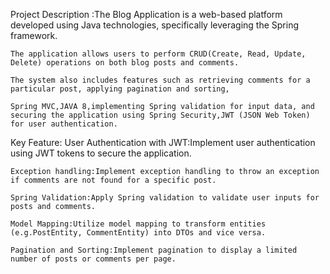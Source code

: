 Project Description :The Blog Application is a web-based platform developed using Java technologies, specifically leveraging the Spring framework. 
    
    The application allows users to perform CRUD(Create, Read, Update, Delete) operations on both blog posts and comments. 
    
    The system also includes features such as retrieving comments for a particular post, applying pagination and sorting,
    
    Spring MVC,JAVA 8,implementing Spring validation for input data, and securing the application using Spring Security,JWT (JSON Web Token) for user authentication.



Key Feature:
    User Authentication with JWT:Implement user authentication using JWT tokens to secure the application.
   
    Exception handling:Implement exception handling to throw an exception if comments are not found for a specific post.
    
    Spring Validation:Apply Spring validation to validate user inputs for posts and comments.
    
    Model Mapping:Utilize model mapping to transform entities (e.g.PostEntity, CommentEntity) into DTOs and vice versa.
    
    Pagination and Sorting:Implement pagination to display a limited number of posts or comments per page.
